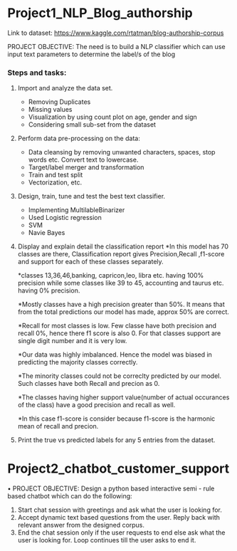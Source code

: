 # Project1_NLP_Blog_authorship

Link to dataset: https://www.kaggle.com/rtatman/blog-authorship-corpus

PROJECT OBJECTIVE: The need is to build a NLP classifier which can use input text parameters to determine the label/s of the blog
### Steps and tasks: 
1. Import and analyze the data set.
   * Removing Duplicates
   * Missing values
   * Visualization by using count plot on age, gender and sign
   * Considering small sub-set from the dataset


2. Perform data pre-processing on the data: 
   * Data cleansing by removing unwanted characters, spaces, stop words etc. Convert text to lowercase. 
   * Target/label merger and transformation
   * Train and test split
   * Vectorization, etc. 

3. Design, train, tune and test the best text classifier.
   * Implementing MultilableBinarizer
   * Used Logistic regression
   * SVM
   * Navie Bayes 

4. Display and explain detail the classification report
   *In this model has 70 classes are there, Classification report gives Precision,Recall ,f1-score and support for each of these classes separately.

   *classes 13,36,46,banking, capricon,leo, libra etc. having 100% precision while some classes like 39 to 45, accounting and taurus etc. having 0% precision.

   *Mostly classes have a high precision greater than 50%. It means that from the total predictions our model has made, approx 50% are correct.

   *Recall for most classes is low. Few classe have both precision and recall 0%, hence there f1 score is also 0. For that classes support are single digit number and     it is very low.

   *Our data was highly imbalanced. Hence the model was biased in predicting the majority classes correctly.

   *The minority classes could not be correclty predicted by our model. Such classes have both Recall and precion as 0.

   *The classes having higher support value(number of actual occurances of the class) have a good precision and recall as well.

   *In this case f1-score is consider because f1-score is the harmonic mean of recall and precion.
  
5. Print the true vs predicted labels for any 5 entries from the dataset.



# Project2_chatbot_customer_support

• PROJECT OBJECTIVE: Design a python based interactive semi - rule based chatbot which can do the following:
1. Start chat session with greetings and ask what the user is looking for. 
2. Accept dynamic text based questions from the user. Reply back with relevant answer from the designed corpus. 
3. End the chat session only if the user requests to end else ask what the user is looking for. Loop continues till the user asks to end it. 

